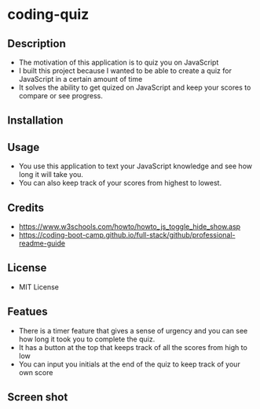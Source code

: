 # coding-quiz

## Description
- The motivation of this application is to quiz you on JavaScript
- I built this project because I wanted to be able to create a quiz for JavaScript in a certain amount of time
- It solves the ability to get quized on JavaScript and keep your scores to compare or see progress.


## Installation

## Usage 
- You use this application to text your JavaScript knowledge and see how long it will take you.
- You can also keep track of your scores from highest to lowest.
## Credits 
- https://www.w3schools.com/howto/howto_js_toggle_hide_show.asp
- https://coding-boot-camp.github.io/full-stack/github/professional-readme-guide
## License 
- MIT License 
## Featues
- There is a timer feature that gives a sense of urgency and you can see how long it took you to complete the quiz.
- It has a button at the top that keeps track of all the scores from high to low
- You can input you initials at the end of the quiz to keep track of your own score 
## Screen shot 